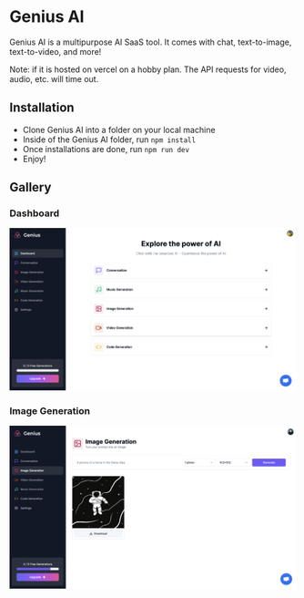 # Genius AI

Genius AI is a multipurpose AI SaaS tool. It comes with chat, text-to-image, text-to-video, and more! 

Note: if it is hosted on vercel on a hobby plan. The API requests for video, audio, etc. will time out.

## Installation
- Clone Genius AI into a folder on your local machine
- Inside of the Genius AI folder, run ```npm install```
- Once installations are done, run ```npm run dev```
- Enjoy!

## Gallery

### Dashboard
![Dashboard](./public/readme_images/dashboard.png)

### Image Generation
![Dashboard](./public/readme_images/image-generation.png)